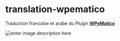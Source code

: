 # translation-wpematico
Traduction francaise et arabe du Plugin **[WPeMatico](https://wordpress.org/plugins/wpematico/)**

![enter image description here](https://ps.w.org/wpematico/assets/banner-772x250.jpg?rev=1919507)
